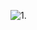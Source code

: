 ![1](https://github.com/KrzysztofBojarczuk/movie-reviews/assets/69596796/edbb2be9-fd73-4f1e-80ca-961e9f617209).
